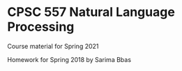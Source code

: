 # CPSC 557 Natural Language Processing

Course material for Spring 2021

Homework for Spring 2018 by Sarima Bbas
